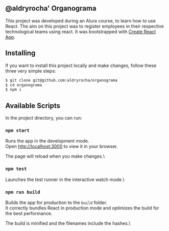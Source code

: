 ## @aldryrocha' Organograma

This project was developed during an Alura course, to learn how to use React. The aim on this project was to register employees in their respective technological teams using react. It was bootstrapped with [Create React App](https://github.com/facebook/create-react-app).

## Installing

If you want to install this project locally and make changes, follow these three very simple steps:

```bash
$ git clone git@github.com:aldryrocha/organograma
$ cd organograma
$ npm i
```

## Available Scripts

In the project directory, you can run:

### `npm start`

Runs the app in the development mode.\
Open [http://localhost:3000](http://localhost:3000) to view it in your browser.

The page will reload when you make changes.\

### `npm test`

Launches the test runner in the interactive watch mode.\

### `npm run build`

Builds the app for production to the `build` folder.\
It correctly bundles React in production mode and optimizes the build for the best performance.

The build is minified and the filenames include the hashes.\
